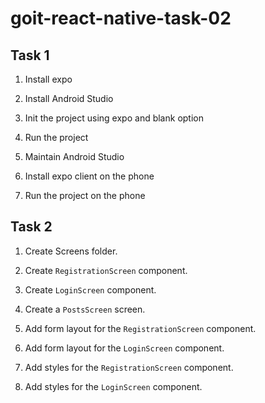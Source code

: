 # goit-react-native-task-02

## Task 1

1. Install expo

2. Install Android Studio

3. Init the project using expo and blank option

4. Run the project

5. Maintain Android Studio

6. Install expo client on the phone

7. Run the project on the phone

## Task 2

1. Create Screens folder.

2. Create `RegistrationScreen` component.

3. Create `LoginScreen` component.

4. Create a `PostsScreen` screen.

5. Add form layout for the `RegistrationScreen` component.

6. Add form layout for the `LoginScreen` component.

7. Add styles for the `RegistrationScreen` component.

8. Add styles for the `LoginScreen` component.
